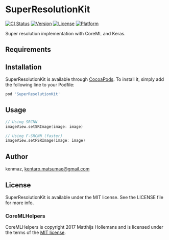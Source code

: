 # SuperResolutionKit

[![CI Status](https://img.shields.io/travis/kenmaz/SuperResolutionKit.svg?style=flat)](https://travis-ci.org/kenmaz/SuperResolutionKit)
[![Version](https://img.shields.io/cocoapods/v/SuperResolutionKit.svg?style=flat)](https://cocoapods.org/pods/SuperResolutionKit)
[![License](https://img.shields.io/cocoapods/l/SuperResolutionKit.svg?style=flat)](https://cocoapods.org/pods/SuperResolutionKit)
[![Platform](https://img.shields.io/cocoapods/p/SuperResolutionKit.svg?style=flat)](https://cocoapods.org/pods/SuperResolutionKit)

Super resolution implementation with CoreML and Keras.

## Requirements

## Installation

SuperResolutionKit is available through [CocoaPods](https://cocoapods.org). To install
it, simply add the following line to your Podfile:

```ruby
pod 'SuperResolutionKit'
```

## Usage

```swift
// Using SRCNN
imageView.setSRImage(image: image)

// Using F-SRCNN (faster)
imageView.setFSRImage(image: image)
```

## Author

kenmaz, kentaro.matsumae@gmail.com

## License

SuperResolutionKit is available under the MIT license. See the LICENSE file for more info.

### CoreMLHelpers
CoreMLHelpers is copyright 2017 Matthijs Hollemans and is licensed under the terms of the [MIT license](https://github.com/hollance/CoreMLHelpers/blob/master/LICENSE.txt).
